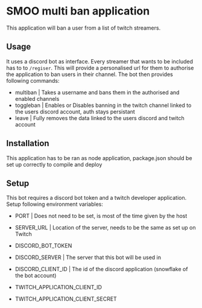 # SMOO multi ban application

This application will ban a user from a list of twitch streamers.

## Usage

It uses a discord bot as interface.
Every streamer that wants to be included has to to `/regiser`.
This will provide a personalised url for them to authorise the application to ban users in their channel.
The bot then provides following commands:

-   multiban <username> | Takes a username and bans them in the authorised and enabled channels
-   toggleban | Enables or Disables banning in the twitch channel linked to the users discord account, auth stays persistant
-   leave | Fully removes the data linked to the users discord and twitch account

## Installation

This application has to be ran as node application, package.json should be set up correctly to compile and deploy

## Setup

This bot requires a discord bot token and a twitch developer application.
Setup following environment variables:

-   PORT | Does not need to be set, is most of the time given by the host
-   SERVER_URL | Location of the server, needs to be the same as set up on Twitch

-   DISCORD_BOT_TOKEN
-   DISCORD_SERVER | The server that this bot will be used in
-   DISCORD_CLIENT_ID | The id of the discord application (snowflake of the bot account)

-   TWITCH_APPLICATION_CLIENT_ID
-   TWITCH_APPLICATION_CLIENT_SECRET
